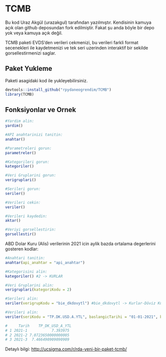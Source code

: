 
TCMB
====

Bu kod Uraz Akgül (urazakgul) tarafından yazılmıştır. Kendisinin kamuya açık olan github deposundan fork edilmiştir. Fakat şu anda böyle bir depo yok veya kamuya açık değil. 


TCMB paketi EVDS’den verileri cekmenizi, bu verileri farkli format
secenekleri ile kaydetmenizi ve tek seri uzerinden interaktif bir
sekilde gorsellestirmenizi saglar.

Paket Yukleme
-------------

Paketi asagidaki kod ile yukleyebilirsiniz.

``` r
devtools::install_github("rpydaneogrendim/TCMB")
library(TCMB)
```

Fonksiyonlar ve Ornek
---------------------

``` r
#Yardim alin:
yardim()

#API anahtarinizi tanitin:
anahtar()

#Parametreleri gorun:
parametreler()

#Kategorileri gorun:
kategoriler()

#Veri Gruplarini gorun:
verigruplari()

#Serileri gorun:
seriler()

#Verileri cekin:
veriler()

#Verileri kaydedin:
aktar()

#Veriyi gorsellestirin:
gorsellestir()
```

ABD Dolar Kuru (Alis) verilerinin 2021 icin aylik bazda ortalama
degerlerini gosteren kodlar:

``` r
#Anahtari tanitin:
anahtar(api_anahtar = "api_anahtar")

#Kategorisini alin:
kategoriler() #2 -> KURLAR

#Veri Gruplarini alin:
verigruplari(kategoriKodu = 2)

#Serileri alin:
seriler(verigrupKodu = "bie_dkdovytl") #bie_dkdovytl -> Kurlar-Döviz Kurları

#Verileri alin:
veriler(seriKodu = "TP.DK.USD.A.YTL", baslangicTarihi = "01-01-2021", bitisTarihi = "15-03-2021", gozlemParametresi = "avg", formulParametresi = 0, sayisalFrekans = 5)

#     Tarih    TP_DK_USD_A_YTL
# 1 2021-1           7.393975
# 2 2021-2 7.0723650000000005
# 3 2021-3  7.466490909090909
```

Detaylı bilgi: http://ucsigma.com/r/rda-yeni-bir-paket-tcmb/
